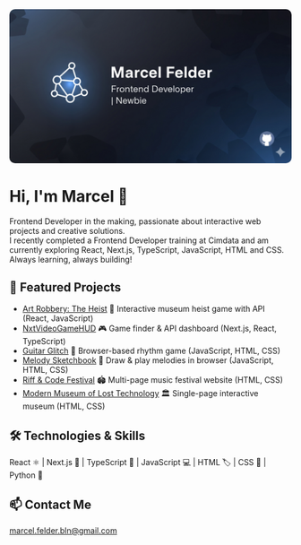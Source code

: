 <div align="center">
  <img src="profile_banner.png" alt="Marcel Felder Frontend Developer | Newbie Banner" style="border-radius: 10px;">
</div>

# Hi, I'm Marcel 👋  
Frontend Developer in the making, passionate about interactive web projects and creative solutions.  
I recently completed a Frontend Developer training at Cimdata and am currently exploring React, Next.js, TypeScript, JavaScript, HTML and CSS. Always learning, always building!

## 🚀 Featured Projects
- [Art Robbery: The Heist](https://github.com/MarcelFelder-git/01_art_robbery) 🎨 Interactive museum heist game with API (React, JavaScript)
- [NxtVideoGameHUD](https://github.com/MarcelFelder-git/02_nxt_videogame_hud) 🎮 Game finder & API dashboard (Next.js, React, TypeScript)
- [Guitar Glitch](https://github.com/MarcelFelder-git/03_guitar_glitch) 🎸 Browser-based rhythm game (JavaScript, HTML, CSS)
- [Melody Sketchbook](https://github.com/MarcelFelder-git/04_melody_sketchbook) 🎵 Draw & play melodies in browser (JavaScript, HTML, CSS)  
- [Riff & Code Festival](https://github.com/MarcelFelder-git/05_riff_and_code_festival) 🏟️ Multi-page music festival website (HTML, CSS)  
- [Modern Museum of Lost Technology](https://github.com/MarcelFelder-git/06_museum_of_lost_technology) 🏛️ Single-page interactive museum (HTML, CSS) 



## 🛠 Technologies & Skills
React ⚛️ | Next.js 🚀 | TypeScript 📝 | JavaScript 💻 | HTML 🏷️ | CSS 🎨 | Python 🐍

## 📫 Contact Me
marcel.felder.bln@gmail.com
